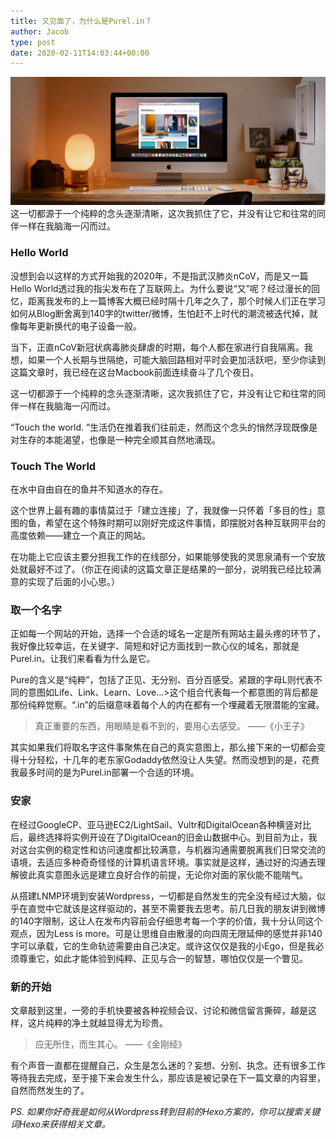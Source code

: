 ```yaml
---
title: 又见面了，为什么是Purel.in？
author: Jacob
type: post
date: 2020-02-11T14:03:44+00:00
---
```

![](/images/2020/02/Apple-iMac.jpg)
这一切都源于一个纯粹的念头逐渐清晰，这次我抓住了它，并没有让它和往常的同伴一样在我脑海一闪而过。
<!-- more -->
### Hello World
没想到会以这样的方式开始我的2020年，不是指武汉肺炎nCoV，而是又一篇Hello World透过我的指尖发布在了互联网上。为什么要说“又”呢？经过漫长的回忆，距离我发布的上一篇博客大概已经时隔十几年之久了，那个时候人们正在学习如何从Blog断舍离到140字的twitter/微博，生怕赶不上时代的潮流被迭代掉，就像每年更新换代的电子设备一般。

当下，正直nCoV新冠状病毒肺炎肆虐的时期，每个人都在家进行自我隔离。我想，如果一个人长期与世隔绝，可能大脑回路相对平时会更加活跃吧，至少你读到这篇文章时，我已经在这台Macbook前面连续奋斗了几个夜日。

这一切都源于一个纯粹的念头逐渐清晰，这次我抓住了它，并没有让它和往常的同伴一样在我脑海一闪而过。

“Touch the world. ”生活仍在推着我们往前走，然而这个念头的悄然浮现既像是对生存的本能渴望，也像是一种完全顺其自然地涌现。

### Touch The World
在水中自由自在的鱼并不知道水的存在。

这个世界上最有趣的事情莫过于「建立连接」了，我就像一只怀着「多目的性」意图的鱼，希望在这个特殊时期可以刚好完成这件事情，即摆脱对各种互联网平台的高度依赖——建立一个真正的网站。

在功能上它应该主要分担我工作的在线部分，如果能够使我的灵思泉涌有一个安放处就最好不过了。（你正在阅读的这篇文章正是结果的一部分，说明我已经比较满意的实现了后面的小心思。）
### 取一个名字
正如每一个网站的开始，选择一个合适的域名一定是所有网站主最头疼的环节了，我好像比较幸运，在关键字、简短和好记方面找到一款心仪的域名，那就是Purel.in。让我们来看看为什么是它。

Pure的含义是“纯粹”，包括了正见、无分别、百分百感受。紧跟的字母L则代表不同的意图如Life、Link、Learn、Love…>这个组合代表每一个都意图的背后都是那份纯粹觉察。“.in”的后缀意味着每个人的内在都有一个埋藏着无限潜能的宝藏。

>真正重要的东西，用眼睛是看不到的，要用心去感受。
——《小王子》

其实如果我们将取名字这件事聚焦在自己的真实意图上，那么接下来的一切都会变得十分轻松，十几年的老东家Godaddy依然没让人失望。然而没想到的是，花费我最多时间的是为Purel.in部署一个合适的环境。
### 安家
在经过GoogleCP、亚马逊EC2/LightSail、Vultr和DigitalOcean各种横竖对比后，最终选择将实例开设在了DigitalOcean的旧金山数据中心。到目前为止，我对这台实例的稳定性和访问速度都比较满意，与机器沟通需要脱离我们日常交流的语境，去适应多种奇奇怪怪的计算机语言环境。事实就是这样，通过好的沟通去理解彼此真实意图永远是建立良好合作的前提，无论你对面的家伙能不能喘气。

从搭建LNMP环境到安装Wordpress，一切都是自然发生的完全没有经过大脑，似乎在直觉中它就该是这样驱动的，甚至不需要我去思考。前几日我的朋友讲到微博的140字限制，这让人在发布内容前会仔细思考每一个字的价值，我十分认同这个观点，因为Less is more。可是让思维自由散漫的向四周无限延伸的感觉并非140字可以承载，它的生命轨迹需要由自己决定。或许这仅仅是我的小Ego，但是我必须尊重它，如此才能体验到纯粹、正见与合一的智慧，哪怕仅仅是一个瞥见。
### 新的开始
文章敲到这里，一旁的手机快要被各种视频会议、讨论和微信留言撕碎，越是这样，这片纯粹的净土就越显得尤为珍贵。

>应无所住，而生其心。
——《金刚经》

有个声音一直都在提醒自己，众生是怎么迷的？妄想、分别、执念。还有很多工作等待我去完成，至于接下来会发生什么，那应该是被记录在下一篇文章的内容里，自然而然发生的了。

*PS. 如果你好奇我是如何从Wordpress转到目前的Hexo方案的，你可以搜索关键词Hexo来获得相关文章。*